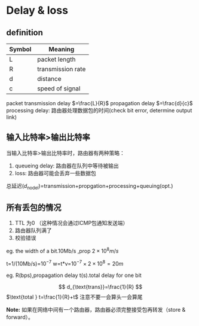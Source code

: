 # Delay & loss

## definition
| Symbol | Meaning |
|--------|---------|
| L      | packet length |
| R      | transmission rate |
| d      | distance |
| c      | speed of signal |


packet transmission delay $=\frac{L}{R}$
propagation delay $=\frac{d}{c}$
processing delay: 路由器处理数据包的时间(check bit error, determine output link)

## 输入比特率>输出比特率
当输入比特率>输出比特率时，路由器有两种策略：

1. queueing delay: 路由器在队列中等待被输出
2. loss: 路由器可能会丢弃一些数据包


总延迟($d_{\text{nodel}}$)=transmission+propgation+processing+queuing(opt.)

## 所有丢包的情况

1. TTL 为0 （这种情况会通过ICMP包通知发送端）
2. 路由器队列满了
3. 校验错误

eg. the width of a bit.10Mb/s ,prop $2\times 10^8m/s$


t=1/(10Mb/s)=$10^{-7}$
w=t*v=$10^{-7}\times 2\times 10^8=20m$

eg. R(bps),propagation delay t(s).total delay for one bit

$$
d_{\text{trans}}=\frac{1}{R}
$$
$\text{total } t=\frac{1}{R}+t$
注意不要一会算头一会算尾

**Note:** 如果在网络中间有一个路由器，路由器必须完整接受包再转发（store & forward）。
